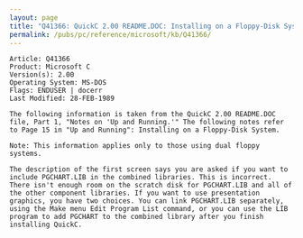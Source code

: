 ```yaml
---
layout: page
title: "Q41366: QuickC 2.00 README.DOC: Installing on a Floppy-Disk System"
permalink: /pubs/pc/reference/microsoft/kb/Q41366/
---
```


	Article: Q41366
	Product: Microsoft C
	Version(s): 2.00
	Operating System: MS-DOS
	Flags: ENDUSER | docerr
	Last Modified: 28-FEB-1989
	
	The following information is taken from the QuickC 2.00 README.DOC
	file, Part 1, "Notes on 'Up and Running.'" The following notes refer
	to Page 15 in "Up and Running": Installing on a Floppy-Disk System.
	
	Note: This information applies only to those using dual floppy
	systems.
	
	The description of the first screen says you are asked if you want to
	include PGCHART.LIB in the combined libraries. This is incorrect.
	There isn't enough room on the scratch disk for PGCHART.LIB and all of
	the other component libraries. If you want to use presentation
	graphics, you have two choices. You can link PGCHART.LIB separately,
	using the Make menu Edit Program List command, or you can use the LIB
	program to add PGCHART to the combined library after you finish
	installing QuickC.
